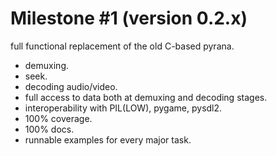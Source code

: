 Milestone #1 (version 0.2.x)
============================

full functional replacement of the old C-based pyrana.

* demuxing.
* seek.
* decoding audio/video.
* full access to data both at demuxing and decoding stages.
* interoperability with PIL(LOW), pygame, pysdl2.
* 100% coverage.
* 100% docs.
* runnable examples for every major task.
